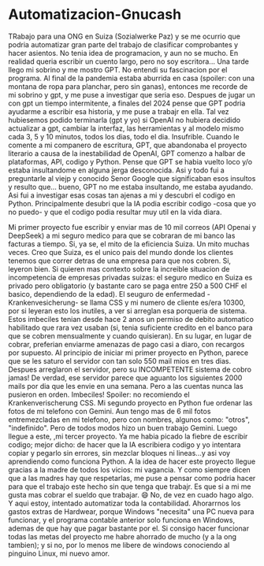 # Automatizacion-Gnucash
TRabajo para una ONG en Suiza (Sozialwerke Paz) y se me ocurrio que podria automatizar gran parte del trabajo de clasificar comprobantes y hacer asientos.
No tenia idea de programacion, y aun no se mucho. En realidad queria escribir un cuento largo, pero no soy escritora... 
Una tarde llego mi sobrino y me mostro GPT. No entendi su fascinacion por el programa. 
Al final de la pandemia estaba aburrida en casa (spoiler: con una montana de ropa para planchar, pero sin ganas), entonces me recorde de mi sobrino y gpt, y me puse a investigar que seria eso. 
Despues de jugar un con gpt un tiempo intermitente, a finales del 2024 pense que GPT podria ayudarme a escribir esa historia, y me puse a trabajr en ella. Tal vez hubiesemos podido terminarla (gpt y yo) si OpenAI no hubiera decidido actualizar a gpt, cambiar la interfaz, las herramientas y al modelo mismo cada 3, 5 y 10 minutos, todos los dias, todo el dia. Insufrible. Cuando le comente a mi companero de escritura, GPT, que abandonaba el proyecto literario a causa de la inestabilidad de OpenAI, GPT comenzo a halbar de plataformas, API, codigo y Python. Pense que GPT se habia vuelto loco y/o estaba insultandome en alguna jerga desconocida. Asi y todo fui a preguntarle al viejp y conocido Senor Google que significaban esos insultos y resulto que... bueno, GPT no me estaba insultando, me estaba ayudando. Asi fui a investigar esas cosas tan ajenas a mi y descubri el codigo en Python. Principalmente desubri que la IA podia escribir codigo -cosa que yo no puedo- y que el codigo podia resultar muy util en la vida diara.

Mi primer proyecto fue escribir y enviar mas de 10 mil correos (API Openai y DeepSeek)  a mi seguro medico  para que se cobraran de mi banco las facturas a tiempo. 
Si, ya se,  el mito de la eficiencia Suiza. Un mito muchas veces. Creo que Suiza, es el unico pais del mundo donde los clientes tenemos que correr detras de una empresa para que nos cobren. Si, leyeron bien.
Si quieren mas contexto sobre la increible situacion de incompetencia de empresas privadas suizas: 
el seguro medico en Suiza es privado pero obligatorio (y bastante caro se paga entre 250 a 500 CHF el basico, dependiendo de la edad). 
El seuguro de enfermedad -Krankenvesicherung- se llama CSS y mi numero de cliente es/era 10300, por si leyeran esto los inutiles, a ver si arreglan esa porqueria de sistema. 
Estos imbeciles tenian desde hace 2 anos un permiso de debito automatico habilitado que rara vez usaban (si, tenia suficiente credito en el banco para que se cobren mensualmente y cuando quisieran). En su lugar, en lugar de cobrar, preferian enviarme amenazas de pago casi a diaro, con recargos por supuesto. 
Al principio de iniciar mi primer proyecto en Python, parece que se les saturo el servidor con tan solo 550 mail mios en tres dias. Despues arreglaron el servidor, pero su INCOMPETENTE sistema de cobro jamas!
De verdad, ese servidor parece que aguanto los siguientes 2000 mails por dia que les envie en una semana. Pero a las cuentas nunca las pusieron en orden. Imbeciles! 
Spoiler: no recomiendo el Krankenverischerung CSS.
Mi segundo proyecto en Python fue ordenar las fotos de mi telefono con Gemini. Aun tengo mas de 6 mil fotos entremezcladas en mi telefono, pero con nombres, algunos como: "otros", "indefinido". Pero de todos modos hizo un buen trabajo Gemini.
Luego llegue a este, ,mi tercer proyecto. 
Ya me habia picado la fiebre de escribir codigo; mejor dicho: de hacer que la IA escribiera codigo y yo intentara copiar y pegarlo sin errores, sin mezclar bloques ni lineas...y asi voy aprendiendo como funciona Python.
A la idea de hacer este proyecto llegue gracias a la madre de todos los vicios: mi vagancia. Y como siempre dicen que a las madres hay que respetarlas, me puse a pensar como podria hacer para que el trabajo este hecho sin que tenga que trabajr. Es que si a mi me gusta mas cobrar el sueldo que trabajar. 😄 No, de vez en cuado hago algo. Y aqui estoy, intentado automatizar toda la contabilidad. Ahorarrnos los gastos extras de Hardwear, porque Windows "necesita" una PC nueva para funcionar, y el programa contable anterior solo funciona en Windows, ademas de que hay que pagar bastante por el. 
Si consigo hacer funcionar todas las metas del proyecto me habre ahorrado de mucho (y a la ong tambien); y si no, por lo menos me libere de windows conociendo al pinguino Linux, mi nuevo amor.
